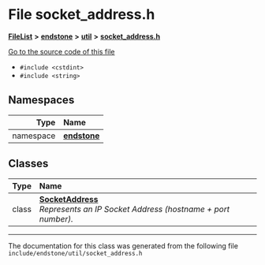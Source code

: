 

# File socket\_address.h



[**FileList**](files.md) **>** [**endstone**](dir_6cf277b678674f97c7a2b6b3b2447b33.md) **>** [**util**](dir_89b85071337bf933dea6c29b4c6a4410.md) **>** [**socket\_address.h**](socket__address_8h.md)

[Go to the source code of this file](socket__address_8h_source.md)



* `#include <cstdint>`
* `#include <string>`













## Namespaces

| Type | Name |
| ---: | :--- |
| namespace | [**endstone**](namespaceendstone.md) <br> |


## Classes

| Type | Name |
| ---: | :--- |
| class | [**SocketAddress**](classendstone_1_1SocketAddress.md) <br>_Represents an IP Socket Address (hostname + port number)._  |



















































------------------------------
The documentation for this class was generated from the following file `include/endstone/util/socket_address.h`

